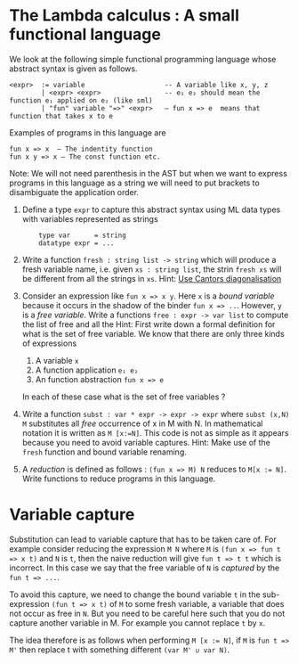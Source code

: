 # The Lambda calculus : A small functional language

We look at the following simple functional programming language whose
abstract syntax is given as follows.

```
<expr>  := variable                    -- A variable like x, y, z
        | <expr> <expr>                -- e₁ e₂ should mean the function e₁ applied on e₂ (like sml)
		| "fun" variable "=>" <expr>   – fun x => e  means that function that takes x to e

```

Examples of programs in this language are


```
fun x => x  – The indentity function
fun x y => x – The const function etc.
```

Note: We will not need parenthesis in the AST but when we want to
express programs in this language as a string we will need to put
brackets to disambiguate the application order.

1. Define a type `expr` to capture this abstract syntax using ML data
   types with variables represented as strings
   ```
       type var      = string
	   datatype expr = ...
   ```

2. Write a function `fresh : string list -> string` which will produce
   a fresh variable name, i.e. given `xs : string list`, the strin
   `fresh xs` will be different from all the strings in `xs`. Hint:
   [Use Cantors diagonalisation][cantor]

3. Consider an expression like `fun x => x y`. Here `x` is a _bound
   variable_ because it occurs in the shadow of the binder `fun x =>
   ..`. However, `y` is a _free variable_. Write a functions `free :
   expr -> var list` to compute the list of free and all the
   Hint: First write down a formal definition for what is the set of
   free variable. We know that there are only three kinds of expressions

   1. A variable `x`
   2. A function application `e₁ e₂`
   3. An function abstraction `fun x => e`

   In each of these case what is the set of free variables ?

4. Write a function `subst : var * expr -> expr -> expr` where `subst
   (x,N) M` substitutes all _free_ occurrence of x in M with N. In
   mathematical notation it is written as `M [x:=N]`. This code is not
   as simple as it appears because you need to avoid variable
   captures. Hint: Make use of the `fresh` function and bound variable
   renaming.

5. A _reduction_ is defined as follows : `(fun x => M) N` reduces to
   `M[x := N]`. Write functions to reduce programs in this language.


# Variable capture

Substitution can lead to variable capture that has to be taken care
of. For example consider reducing the expression `M N` where `M` is
`(fun x => fun t => x t)` and `N` is `t`, then the naive reduction
will give `fun t => t t` which is incorrect. In this case we say that
the free variable of `N` is _captured_ by the `fun t => ...`.

To avoid this capture, we need to change the bound variable `t` in the
sub-expression `(fun t => x t)` of `M` to some fresh variable, a
variable that does not occur as free in `N`. But you need to be
careful here such that you do not capture another variable in M. For
example you cannot replace `t` by `x`.

The idea therefore is as follows when performing `M [x := N]`, if `M`
is `fun t => M'` then replace t with something different `(var M' ∪
var N)`.


[cantor]: <https://en.wikipedia.org/wiki/Cantor%27s_diagonal_argument>
